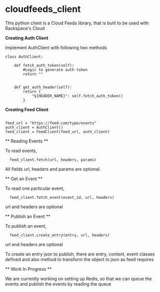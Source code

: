 # cloudfeeds_client
This python client is a Cloud Feeds library, that is built to be used with Rackspace's Cloud


**Creating Auth Client**

Implement AuthClient with following two methods

```
class AuthClient:

    def fetch_auth_token(self):
        #Logic to generate auth token
        return ""


    def get_auth_header(self):
        return {
            "${HEADER_NAME}": self.fetch_auth_token()
        }

```


**Creating Feed Client**


```

feed_url = "https://feed.com/type/events"
auth_client = AuthClient()
feed_client = FeedClient(feed_url, auth_client)

```



** Reading Events **

To read events,

```
  feed_client.fetch(url, headers, params)
```

All fields url, headers and params are optional.



** Get an Event **

To read one particular event,

```
  feed_client.fetch_event(event_id, url, headers)
```

url and headers are optional



** Publish an Event **

To publish an event,

```
  feed_client.create_entry(entry, url, headers)
```


url and headers are optional


 To create an entry json to publish, there are entry, content, event classes defined and
 also method to transform the object to json as feed requires


** Work In Progress **

We are currently working on setting up Redis, so that we can queue the events and publish the events by reading the queue
